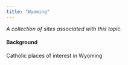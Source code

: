 ```yaml
---
title: "Wyoming"
---
```



*A collection of sites associated with this topic.*

#### Background

Catholic places of interest in Wyoming


